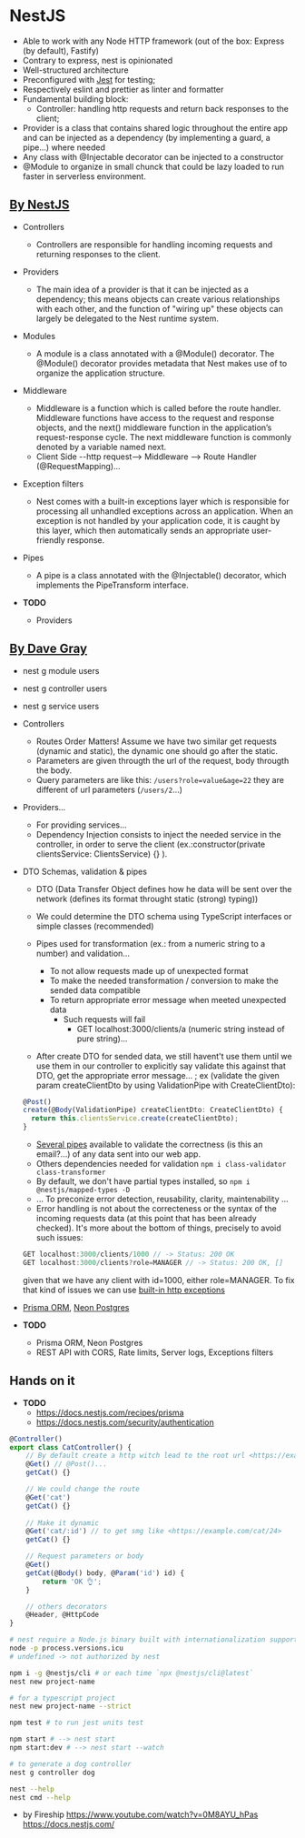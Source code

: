 # NestJS

- Able to work with any Node HTTP framework (out of the box: Express (by default), Fastify)
- Contrary to express, nest is opinionated
- Well-structured architecture
- Preconfigured with [Jest](https://jestjs.io/fr/) for testing;
- Respectively eslint and prettier as linter and formatter
- Fundamental building block:
  - Controller: handling http requests and return back responses to the client;
- Provider is a class that contains shared logic throughout the entire app and can be injected as a dependency (by implementing a guard, a pipe...) where needed
- Any class with @Injectable decorator can be injected to a constructor
- @Module to organize in small chunck that could be lazy loaded to run faster in serverless environment.

## [By NestJS](https://docs.nestjs.com/)

- Controllers
  - Controllers are responsible for handling incoming requests and returning responses to the client.
- Providers
  - The main idea of a provider is that it can be injected as a dependency; this means objects can create various relationships with each other, and the function of "wiring up" these objects can largely be delegated to the Nest runtime system.
- Modules
  - A module is a class annotated with a @Module() decorator. The @Module() decorator provides metadata that Nest makes use of to organize the application structure.
- Middleware
  - Middleware is a function which is called before the route handler. Middleware functions have access to the request and response objects, and the next() middleware function in the application’s request-response cycle. The next middleware function is commonly denoted by a variable named next.
  - Client Side --http request--> Middleware --> Route Handler (@RequestMapping)...
- Exception filters
  - Nest comes with a built-in exceptions layer which is responsible for processing all unhandled exceptions across an application. When an exception is not handled by your application code, it is caught by this layer, which then automatically sends an appropriate user-friendly response.
- Pipes
  - A pipe is a class annotated with the @Injectable() decorator, which implements the PipeTransform interface.

- **TODO**
  - Providers

## [By Dave Gray](https://www.youtube.com/watch?v=juNVinepwKA&list=PL0Zuz27SZ-6MexSAh5x1R3rU6Mg2zYBVr&index=2)

- nest g module users
- nest g controller users
- nest g service users
- Controllers
  - Routes Order Matters!
    Assume we have two similar get requests (dynamic and static), the dynamic one should go after the static.
  - Parameters are given througth the url of the request, body througth the body.
  - Query parameters are like this:  `/users?role=value&age=22` they are different of url parameters (`/users/2`...)
- Providers...
  - For providing services...
  - Dependency Injection consists to inject the needed service in the controller, in order to serve the client (ex.:constructor(private clientsService: ClientsService) {}
).
- DTO Schemas, validation & pipes
  - DTO (Data Transfer Object defines how he data will be sent over the network (defines its format throught static (strong) typing))
  - We could determine the DTO schema using TypeScript interfaces or simple classes (recommended)
  - Pipes used for transformation (ex.: from a numeric string to a number) and validation...
    - To not allow requests made up of unexpected format
    - To make the needed transformation / conversion to make the sended data compatible
    - To return appropriate error message when meeted unexpected data
      - Such requests will fail
        - GET localhost:3000/clients/a (numeric string instead of pure string)...
  
  - After create DTO for sended data, we still havent't use them until we use them in our controller to explicitly say validate this against that DTO, get the appropriate error message... ; ex (validate the given param createClientDto by using ValidationPipe with CreateClientDto):

  ```js
  @Post()
  create(@Body(ValidationPipe) createClientDto: CreateClientDto) {
    return this.clientsService.create(createClientDto);
  }
  ```

  - [Several pipes](https://docs.nestjs.com/techniques/validation) available to validate the correctness (is this an email?...) of any data sent into our web app.
  - Others dependencies needed for validation `npm i class-validator class-transformer`
  - By default, we don't have partial types installed, so `npm i @nestjs/mapped-types -D`
  - ... To preconize error detection, reusability, clarity, maintenability ...
  - Error handling is not about the correcteness or the syntax of the incoming requests data (at this point that has been already checked). It's more about the bottom of things, precisely to avoid such issues:
  
  ```js
  GET localhost:3000/clients/1000 // -> Status: 200 OK
  GET localhost:3000/clients?role=MANAGER // -> Status: 200 OK, []
  ```

  given that we have any client with id=1000, either role=MANAGER. To fix that kind of issues we can use [built-in http exceptions](https://docs.nestjs.com/exception-filters#built-in-http-exceptions)
- [Prisma ORM](https://www.prisma.io/), [Neon Postgres](https://neon.tech/)

- **TODO**
  - Prisma ORM, Neon Postgres
  - REST API with CORS, Rate limits, Server logs, Exceptions filters

## Hands on it

- **TODO**
  - <https://docs.nestjs.com/recipes/prisma>
  - <https://docs.nestjs.com/security/authentication>

```js
@Controller()
export class CatController() {
    // By default create a http witch lead to the root url <https://example.com>
    @Get() // @Post()...
    getCat() {}

    // We could change the route
    @Get('cat')
    getCat() {}
    
    // Make it dynamic
    @Get('cat/:id') // to get smg like <https://example.com/cat/24>
    getCat() {}

    // Request parameters or body
    @Get()
    getCat(@Body() body, @Param('id') id) {
        return 'OK 👌';
    }

    // others decorators
    @Header, @HttpCode
}
```

```bash
# nest require a Node.js binary built with internationalization support
node -p process.versions.icu
# undefined -> not authorized by nest

npm i -g @nestjs/cli # or each time `npx @nestjs/cli@latest`
nest new project-name

# for a typescript project
nest new project-name --strict 

npm test # to run jest units test

npm start # --> nest start
npm start:dev # --> nest start --watch

# to generate a dog controller
nest g controller dog

nest --help
nest cmd --help
```

- by Fireship <https://www.youtube.com/watch?v=0M8AYU_hPas>
<https://docs.nestjs.com/>
